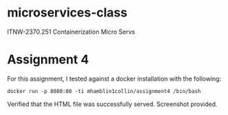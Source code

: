 # microservices-class
ITNW-2370.251 Containerization Micro Servs

# Assignment 4

For this assignment, I tested against a docker installation with the following:

```
docker run -p 8080:80 -ti mhamblin1collin/assignment4 /bin/bash
```

Verified that the HTML file was successfully served. Screenshot provided.
